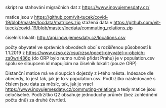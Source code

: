 skript na stahování migračních dat z https://www.inovujemesdaty.cz/

matice jsou v https://github.com/vit-tucek/covid-19/blob/master/locdata/matrices.zip
stažená data v https://github.com/vit-tucek/covid-19/blob/master/locdata/commuting_relations.zip

číselník lokalit: http://api.inovujemesdaty.cz/locations.csv

počty obyvatel ve správních obvodech obcí s rozšířenou působností k 1.1.2019 z https://www.czso.cz/csu/czso/pocet-obyvatel-v-obcich-za0wri436p (do ORP bylo nutno ručně přidat Prahu) je v population.csv spolu se sloupcem id mapujícím na číselník lokalit (pouze ORP)

Distanční matice má ve sloupcích dojezdy z i-tého města. Indexace dle abecedy, to jest tak, jak je to v population.csv. Podtržítko následované s číslem jsou data za měsíc, tak, jak je vrací https://www.inovujemesdaty.cz/commuting-relations a tedy matice jsou celočíselné. Podtržítko Q2 obsahuje jednoduchý průměr (bez zohlednění počtu dnů) za druhé čtvrtletí. 
